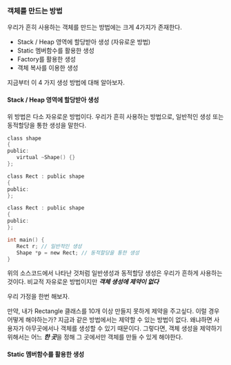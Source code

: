 ### 객체를 만드는 방법
 우리가 흔히 사용하는 객체를 만드는 방법에는 크게 4가지가 존재한다.
- Stack / Heap 영역에 할당받아 생성 (자유로운 방법)
- Static 멤버함수를 활용한 생성
- Factory를 활용한 생성
- 객체 복사를 이용한 생성

지금부터 이 4 가지 생성 방법에 대해 알아보자.

#### Stack / Heap 영역에 할당받아 생성
 위 방법은 다소 자유로운 방법이다. 우리가 흔히 사용하는 방법으로, 일반적인 생성
 또는 동적할당을 통한 생성을 말한다.

 ```c
class shape
{
public:
	virtual ~Shape() {}
};

class Rect : public shape
{
public:
};

class Rect : public shape
{
public:
};

int main() {
	Rect r; // 일반적인 생성
	Shape *p = new Rect; // 동적할당을 통한 생성
}
```

위의 소스코드에서 나타난 것처럼 일반생성과 동적할당 생성은 우리가 흔하게
사용하는 것이다. 비교적 자유로운 방법이지만 ***객체 생성에 제약이 없다***

우리 가정을 한번 해보자.

만약, 내가 Rectangle 클래스를 10개 이상 만들지 못하게 제약을 주고싶다. 이럴 경우
어떻게 해야하는가? 지금과 같은 방법에서는 제약할 수 있는 방법이 없다. 왜냐하면
사용자가 아무곳에서나 객체를 생성할 수 있기 때문이다. 그렇다면, 객체
생성을 제약하기 위해서는 어느 ***한 곳***을 정해 그 곳에서만 객체를 만들 수 있게
해야한다.

#### Static 멤버함수를 활용한 생성

